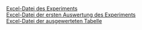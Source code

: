 [Excel-Datei des Experiments](https://1drv.ms/x/s!AqXWrctR7bR5hY0TQfcxMI31OO87LA)    
[Excel-Datei der ersten Auswertung des Experiments](https://1drv.ms/x/s!AqXWrctR7bR5hZYxIQ871qK6Pj3Aag)  
[Excel-Datei der ausgewerteten Tabelle](https://1drv.ms/x/s!AqXWrctR7bR5hZl_foFm31xbWJkHLw)


